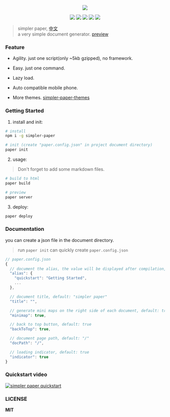
<p align="center" height="300">
<img src="https://github.com/DhyanaChina/simpler-paper/blob/master/logo.png" align="center">
</p>

<p align=center>
<a target="_blank" href="https://www.npmjs.com/package/simpler-paper" title="NPM version"><img src="https://img.shields.io/github/package-json/v/DhyanaChina/simpler-paper.svg?style=flat-square"></a>
<a target="_blank" href="http://nodejs.org/download/" title="Node version"><img src="https://img.shields.io/badge/node.js-%3E=_6.0-green.svg?style=flat-square"></a>
<a target="_blank" href="https://opensource.org/licenses/MIT" title="License: MIT"><img src="https://img.shields.io/github/license/mashape/apistatus.svg?style=flat-square"></a>
<a target="_blank" href="https://travis-ci.org/DhyanaChina/simpler-paper" title="Build Status"><img src="https://img.shields.io/travis/DhyanaChina/simpler-paper/master.svg?style=flat-square"></a>
<a target="_blank" href="https://www.npmjs.com/package/simpler-paper" title="Downloads"><img src="https://img.shields.io/npm/dt/simpler-paper.svg?style=flat-square"></a>
</p>

> simpler paper, [中文](https://github.com/DhyanaChina/simpler-paper/blob/master/README_CN.md)  
> a very simple document generator. [preview](https://wittbulter.github.io/simpler-paper/)


### Feature

- Agility. just one script(only ~5kb gzipped), no framework.

- Easy. just one command.

- Lazy load.

- Auto compatible mobile phone.

- More themes. [simpler-paper-themes](https://github.com/DhyanaChina/simpler-paper-themes)


### Getting Started
1. install and init:
```bash
# install
npm i -g simpler-paper

# init (create "paper.config.json" in project document directory)
paper init

```

2. usage:
> Don't forget to add some markdown files.

```bash
# build to html
paper build

# preview
paper server
```

3. deploy:
```bash
paper deploy
```


### Documentation
you can create a json file in the document directory.

> run `paper init` can quickly create `paper.config.json`

```typescript
// paper.config.json
{
  // document the alias, the value will be displayed after compilation, default: null
  "alias": {
    "quickstart": "Getting Started",
    ...
  },

  // document title, default: "simpler paper"
  "title": "",

  // generate mini maps on the right side of each document, default: true
  "minimap": true,

  // back to top button, default: true
  "backToTop": true,

  // document page path, default: "/"
  "docPath": "/",

  // loading indicator, default: true
  "indicator": true
}
```  

### Quickstart video

[![simpler paper quickstart](https://img.youtube.com/vi/3D6xaApaC78/0.jpg)](https://www.youtube.com/watch?v=3D6xaApaC78)


### LICENSE

**MIT**


